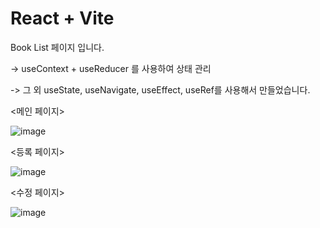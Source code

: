 # React + Vite

Book List 페이지 입니다.

-> useContext + useReducer 를 사용하여 상태 관리

-> 그 외 useState, useNavigate, useEffect, useRef를 사용해서 만들었습니다.

<메인 페이지>

![image](https://github.com/user-attachments/assets/77ca3d06-54e5-4a36-8613-0197347836cd)

<등록 페이지>

![image](https://github.com/user-attachments/assets/ced6641b-1020-4530-b98d-e065a75a4df3)


<수정 페이지>

![image](https://github.com/user-attachments/assets/a5c864d8-7371-4a69-b471-2bb1813f8406)
